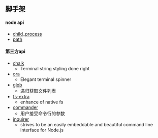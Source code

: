 ## 脚手架
#### node api
- [child_process](./study/child_process.md)
- [path](./study/path.md)


#### 第三方api
- [chalk](https://www.npmjs.com/package/chalk)
   - Terminal string styling done right
- [ora](https://www.npmjs.com/package/ora)
   - Elegant terminal spinner    
- [glob](https://www.npmjs.com/package/glob)
   - 递归获取文件列表
- [fs-extra](https://www.npmjs.com/package/fs-extra)
   - enhance of native fs
- [commander](https://github.com/tj/commander.js/blob/master/Readme_zh-CN.md)
  - 用户接受命令行的参数 
- [inquirer](https://www.npmjs.com/package/inquirer)   
   - strives to be an easily embeddable and beautiful command line interface for Node.js